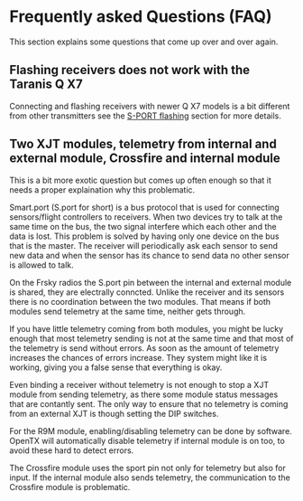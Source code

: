 # Frequently asked Questions (FAQ)

This section explains some questions that come up over and over again.

## Flashing receivers does not work with the Taranis Q X7

Connecting and flashing receivers with newer Q X7 models is a bit
different from other transmitters see the
[S-PORT flashing](s-port_flashing.md) section for more details.


## Two XJT modules, telemetry from internal and external module, Crossfire and internal module 

This is a bit more exotic question but comes up often enough so that
it needs a proper explaination why this problematic.

Smart.port (S.port for short) is a bus protocol that is used for
connecting sensors/flight controllers to receivers. When two devices
try to talk at the same time on the bus, the two signal interfere
which each other and the data is lost. This problem is solved by
having only one device on the bus that is the master. The receiver
will periodically ask each sensor to send new data and when the sensor
has its chance to send data no other sensor is allowed to talk.

On the Frsky radios the S.port pin between the internal and external
module is shared, they are electrally conncted. Unlike the receiver
and its sensors there is no coordination between the two modules. That
means if both modules send telemetry at the same time, neither gets
through.

If you have little telemetry coming from both modules, you might be
lucky enough that most telemetry sending is not at the same time and
that most of the telemetry is send without errors. As soon as the
amount of telemetry increases the chances of errors increase. They
system might like it is working, giving you a false sense that
everything is okay.

Even binding a receiver without telemetry is not enough to stop a XJT
module from sending telemetry, as there some module status messages
that are contantly sent. The only way to ensure that no telemetry is
coming from an external XJT is though setting the DIP switches.

For the R9M module, enabling/disabling telemetry can be done by
software. OpenTX will automatically disable telemetry if internal
module is on too, to avoid these hard to detect errors.

The Crossfire module uses the sport pin not only for telemetry but
also for input. If the internal module also sends telemetry, the
communication to the Crossfire module is problematic.


